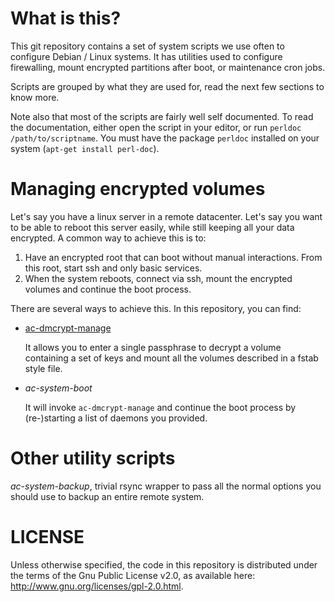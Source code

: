 What is this?
=============

This git repository contains a set of system scripts we use often to configure
Debian / Linux systems. It has utilities used to configure firewalling, mount
encrypted partitions after boot, or maintenance cron jobs.

Scripts are grouped by what they are used for, read the next few sections to
know more.

Note also that most of the scripts are fairly well self documented.
To read the documentation, either open the script in your editor, or run
`perldoc /path/to/scriptname`. You must have the package `perldoc` installed on
your system (`apt-get install perl-doc`).


Managing encrypted volumes
==========================

Let's say you have a linux server in a remote datacenter. Let's say you want
to be able to reboot this server easily, while still keeping all your data
encrypted. A common way to achieve this is to:

1. Have an encrypted root that can boot without manual interactions. From
   this root, start ssh and only basic services.
2. When the system reboots, connect via ssh, mount the encrypted volumes
   and continue the boot process.

There are several ways to achieve this. In this repository, you can find:

   * [ac-dmcrypt-manage](README.ac-dmcrypt-manage)

     It allows you to enter a single passphrase to decrypt a volume containing
     a set of keys and mount all the volumes described in a fstab style file.

   * *ac-system-boot*

     It will invoke `ac-dmcrypt-manage` and continue the boot process by
     (re-)starting a list of daemons you provided.


Other utility scripts
=====================

*ac-system-backup*, trivial rsync wrapper to pass all the normal options you
should use to backup an entire remote system.


LICENSE
=======

Unless otherwise specified, the code in this repository is distributed under
the terms of the Gnu Public License v2.0, as available here:
http://www.gnu.org/licenses/gpl-2.0.html.
